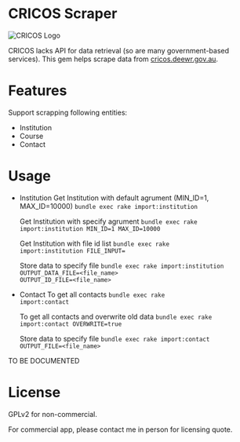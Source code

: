 # CRICOS Scraper

![CRICOS Logo](http://cricos.deewr.gov.au/images/cricos.gif)

CRICOS lacks API for data retrieval (so are many government-based services). This gem
helps scrape data from [cricos.deewr.gov.au](http://cricos.deewr.gov.au/).

# Features

Support scrapping following entities:

* Institution
* Course
* Contact

# Usage

* Institution
  Get Institution with default agrument (MIN_ID=1, MAX_ID=10000)
  <code>bundle exec rake import:institution</code>

  Get Institution with specify agrument
  <code>bundle exec rake import:institution MIN_ID=1 MAX_ID=10000</code>

  Get Institution with file id list
  <code>bundle exec rake import:institution FILE_INPUT=<path></code>

  Store data to specify file
  <code>bundle exec rake import:institution OUTPUT_DATA_FILE=<file_name> OUTPUT_ID_FILE=<file_name></code>

* Contact
  To get all contacts
  <code>bundle exec rake import:contact</code>

  To get all contacts and overwrite old data
  <code>bundle exec rake import:contact OVERWRITE=true</code>

  Store data to specify file
  <code>bundle exec rake import:contact OUTPUT_FILE=<file_name></code>

TO BE DOCUMENTED

# License

GPLv2 for non-commercial.

For commercial app, please contact me in person for licensing quote.
